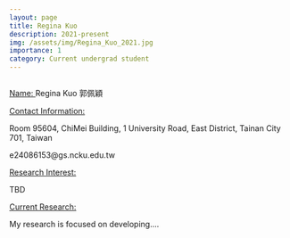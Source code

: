```yaml
---
layout: page
title: Regina Kuo
description: 2021-present
img: /assets/img/Regina_Kuo_2021.jpg
importance: 1
category: Current undergrad student
---
```


<div class="row">
    <div class="col-sm-4 mt-3 mt-md-0">
        <img class="img-fluid rounded z-depth-1" src="{{ '/assets/img/Regina_Kuo_2021.jpg' | relative_url }}" alt="" title="example image"/>
    </div>
</div>

<a href="#"> Name: </a> 
Regina Kuo 郭佩穎

<a href="#"> Contact Information: </a>

<p>Room 95604, ChiMei Building, 1 University Road, East District, Tainan City 701, Taiwan</p>
e24086153@gs.ncku.edu.tw

<a href="#"> Research Interest: </a>

TBD

<a href="#"> Current Research: </a>

My research is focused on developing.... 